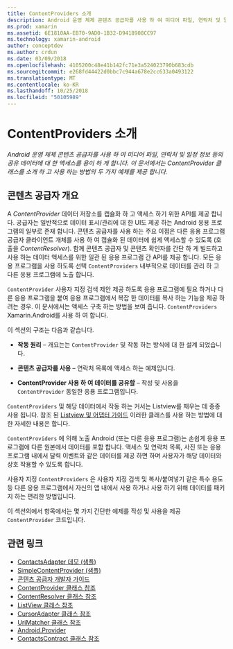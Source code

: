 ```yaml
---
title: ContentProviders 소개
description: Android 운영 체제 콘텐츠 공급자를 사용 하 여 미디어 파일, 연락처 및 일정 정보 등의 공유 데이터에 대 한 액세스를 용이 하 게 합니다. 이 문서에서는 ContentProvider 클래스를 소개 하 고 사용 하는 방법의 두 가지 예제를 제공 합니다.
ms.prod: xamarin
ms.assetid: 6E1810AA-EB70-9AD0-1B32-D9418908CC97
ms.technology: xamarin-android
author: conceptdev
ms.author: crdun
ms.date: 03/09/2018
ms.openlocfilehash: 4105200c48e41b142fc71e3a524023790b683cdb
ms.sourcegitcommit: e268fd44422d0bbc7c944a678e2cc633a0493122
ms.translationtype: MT
ms.contentlocale: ko-KR
ms.lasthandoff: 10/25/2018
ms.locfileid: "50105989"
---
```

# <a name="intro-to-contentproviders"></a>ContentProviders 소개

_Android 운영 체제 콘텐츠 공급자를 사용 하 여 미디어 파일, 연락처 및 일정 정보 등의 공유 데이터에 대 한 액세스를 용이 하 게 합니다. 이 문서에서는 ContentProvider 클래스를 소개 하 고 사용 하는 방법의 두 가지 예제를 제공 합니다._


## <a name="content-providers-overview"></a>콘텐츠 공급자 개요

A *ContentProvider* 데이터 저장소를 캡슐화 하 고 액세스 하기 위한 API를 제공 합니다. 공급자는 일반적으로 데이터 표시/관리에 대 한 UI도 제공 하는 Android 응용 프로그램의 일부로 존재 합니다. 콘텐츠 공급자를 사용 하는 주요 이점은 다른 응용 프로그램 공급자 클라이언트 개체를 사용 하 여 캡슐화 된 데이터에 쉽게 액세스할 수 있도록 (호출을 *ContentResolver*). 함께 콘텐츠 공급자 및 콘텐츠 확인자를 간단 하 게 빌드하고 사용 하는 데이터 액세스를 위한 일관 된 응용 프로그램 간 API를 제공 합니다. 모든 응용 프로그램을 사용 하도록 선택 `ContentProviders` 내부적으로 데이터를 관리 하 고 다른 응용 프로그램에 노출 합니다.

`ContentProvider` 사용자 지정 검색 제안 제공 하도록 응용 프로그램에 필요 하거나 다른 응용 프로그램을 붙여 응용 프로그램에서 복잡 한 데이터를 복사 하는 기능을 제공 하려는 경우. 이 문서에서는 액세스 구축 하는 방법을 보여 줍니다. `ContentProviders` Xamarin.Android를 사용 하 여 합니다.

이 섹션의 구조는 다음과 같습니다.

- **작동 원리** &ndash; 개요는는 `ContentProvider` 및 작동 하는 방식에 대 한 설계 되었습니다.

- **콘텐츠 공급자를 사용** &ndash; 연락처 목록에 액세스 하는 예제입니다.

- **ContentProvider 사용 하 여 데이터를 공유할** &ndash; 작성 및 사용을 `ContentProvider` 동일한 응용 프로그램입니다.

`ContentProviders` 및 해당 데이터에서 작동 하는 커서는 Listview를 채우는 데 종종 사용 됩니다. 참조 된 [Listview 및 어댑터 가이드](~/android/user-interface/layouts/list-view/index.md) 이러한 클래스를 사용 하는 방법에 대 한 자세한 내용은 합니다.

`ContentProviders` 에 의해 노출 Android (또는 다른 응용 프로그램)는 손쉽게 응용 프로그램에 다른 원본에서 데이터를 포함 합니다. 액세스 및 연락처 목록, 사진 또는 응용 프로그램 내에서 달력 이벤트와 같은 데이터를 제공 하면 하며 사용자가 해당 데이터와 상호 작용할 수 있도록 합니다.

사용자 지정 `ContentProviders` 은 사용자 지정 검색 및 복사/붙여넣기 같은 특수 용도 등 다른 응용 프로그램에서 자신의 앱 내에서 사용 하거나 사용 하기 위해 데이터를 패키지 하는 편리한 방법입니다.

이 섹션의에서 항목에서는 몇 가지 간단한 예제를 작성 및 사용을 제공 `ContentProvider` 코드입니다.



## <a name="related-links"></a>관련 링크

- [ContactsAdapter 데모 (샘플)](https://developer.xamarin.com/samples/monodroid/PlatformFeatures/ContactsAdapterDemo/)
- [SimpleContentProvider (샘플)](https://developer.xamarin.com/samples/monodroid/PlatformFeatures/SimpleContentProvider)
- [콘텐츠 공급자 개발자 가이드](http://developer.android.com/guide/topics/providers/content-providers.html)
- [ContentProvider 클래스 참조](https://developer.xamarin.com/api/type/Android.Content.ContentProvider/)
- [ContentResolver 클래스 참조](https://developer.xamarin.com/api/type/Android.Content.ContentResolver/)
- [ListView 클래스 참조](https://developer.xamarin.com/api/type/Android.Widget.ListView/)
- [CursorAdapter 클래스 참조](https://developer.xamarin.com/api/type/Android.Widget.CursorAdapter/)
- [UriMatcher 클래스 참조](https://developer.xamarin.com/api/type/Android.Content.UriMatcher/)
- [Android.Provider](https://developer.xamarin.com/api/namespace/Android.Provider/)
- [ContactsContract 클래스 참조](https://developer.xamarin.com/api/type/Android.Provider.ContactsContract/)
